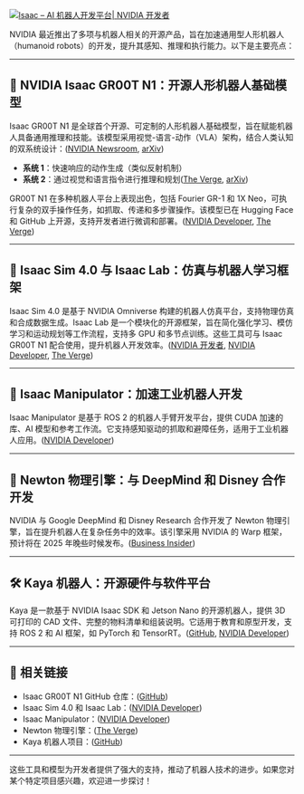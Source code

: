 [![Isaac – AI 机器人开发平台| NVIDIA 开发者](https://images.openai.com/thumbnails/115630f074b7ce285e6f05cd47f789fd.png)](https://developer.nvidia.cn/isaac)

NVIDIA 最近推出了多项与机器人相关的开源产品，旨在加速通用型人形机器人（humanoid robots）的开发，提升其感知、推理和执行能力。以下是主要亮点：

---

## 🤖 NVIDIA Isaac GR00T N1：开源人形机器人基础模型

Isaac GR00T N1 是全球首个开源、可定制的人形机器人基础模型，旨在赋能机器人具备通用推理和技能。该模型采用视觉-语言-动作（VLA）架构，结合人类认知的双系统设计：([NVIDIA Newsroom][1], [arXiv][2])

* **系统 1**：快速响应的动作生成（类似反射机制）
* **系统 2**：通过视觉和语言指令进行推理和规划([The Verge][3], [arXiv][2])

GR00T N1 在多种机器人平台上表现出色，包括 Fourier GR-1 和 1X Neo，可执行复杂的双手操作任务，如抓取、传递和多步骤操作。该模型已在 Hugging Face 和 GitHub 上开源，支持开发者进行微调和部署。([NVIDIA Developer][4], [The Verge][3])

---

## 🧪 Isaac Sim 4.0 与 Isaac Lab：仿真与机器人学习框架

Isaac Sim 4.0 是基于 NVIDIA Omniverse 构建的机器人仿真平台，支持物理仿真和合成数据生成。Isaac Lab 是一个模块化的开源框架，旨在简化强化学习、模仿学习和运动规划等工作流程，支持多 GPU 和多节点训练。这些工具可与 Isaac GR00T N1 配合使用，提升机器人开发效率。([NVIDIA 开发者][5], [NVIDIA Developer][6], [The Verge][3])

---

## 🧱 Isaac Manipulator：加速工业机器人开发

Isaac Manipulator 是基于 ROS 2 的机器人手臂开发平台，提供 CUDA 加速的库、AI 模型和参考工作流。它支持感知驱动的抓取和避障任务，适用于工业机器人应用。([NVIDIA Developer][7])

---

## 🧠 Newton 物理引擎：与 DeepMind 和 Disney 合作开发

NVIDIA 与 Google DeepMind 和 Disney Research 合作开发了 Newton 物理引擎，旨在提升机器人在复杂任务中的效率。该引擎采用 NVIDIA 的 Warp 框架，预计将在 2025 年晚些时候发布。([Business Insider][8])

---

## 🛠 Kaya 机器人：开源硬件与软件平台

Kaya 是一款基于 NVIDIA Isaac SDK 和 Jetson Nano 的开源机器人，提供 3D 可打印的 CAD 文件、完整的物料清单和组装说明。它适用于教育和原型开发，支持 ROS 2 和 AI 框架，如 PyTorch 和 TensorRT。([GitHub][9], [NVIDIA Developer][10])

---

## 🔗 相关链接

* Isaac GR00T N1 GitHub 仓库：([GitHub][11])
* Isaac Sim 4.0 和 Isaac Lab：([NVIDIA Developer][6])
* Isaac Manipulator：([NVIDIA Developer][7])
* Newton 物理引擎：([The Verge][3])
* Kaya 机器人项目：([GitHub][9])

---

这些工具和模型为开发者提供了强大的支持，推动了机器人技术的进步。如果您对某个特定项目感兴趣，欢迎进一步探讨！

[1]: https://nvidianews.nvidia.com/news/nvidia-isaac-gr00t-n1-open-humanoid-robot-foundation-model-simulation-frameworks?utm_source=chatgpt.com "NVIDIA Announces Isaac GR00T N1 — the World’s First Open Humanoid Robot Foundation Model — and Simulation Frameworks to Speed Robot Development | NVIDIA Newsroom"
[2]: https://arxiv.org/abs/2503.14734?utm_source=chatgpt.com "GR00T N1: An Open Foundation Model for Generalist Humanoid Robots"
[3]: https://www.theverge.com/news/631743/nvidia-issac-groot-n1-robotics-foundation-model-available?utm_source=chatgpt.com "Nvidia says 'the age of generalist robotics is here'"
[4]: https://developer.nvidia.com/blog/accelerate-generalist-humanoid-robot-development-with-nvidia-isaac-gr00t-n1/?utm_source=chatgpt.com "Accelerate Generalist Humanoid Robot Development with NVIDIA Isaac GR00T N1 | NVIDIA Technical Blog"
[5]: https://developer.nvidia.cn/isaac/sim?utm_source=chatgpt.com "Isaac Sim – 机器人仿真和合成数据生成 ..."
[6]: https://developer.nvidia.com/blog/supercharge-robotics-workflows-with-ai-and-simulation-using-nvidia-isaac-sim-4-0-and-nvidia-isaac-lab/?utm_source=chatgpt.com "Supercharge Robotics Workflows with AI and Simulation Using NVIDIA Isaac Sim 4.0 and NVIDIA Isaac Lab | NVIDIA Technical Blog"
[7]: https://developer.nvidia.com/blog/advancing-robot-learning-perception-and-manipulation-with-latest-nvidia-isaac-release/?utm_source=chatgpt.com "Advancing Robot Learning, Perception, and Manipulation with Latest NVIDIA Isaac Release | NVIDIA Technical Blog"
[8]: https://www.businessinsider.com/disney-next-gen-robots-bdx-droid-blue-nvidia-google-deepmind-2025-3?utm_source=chatgpt.com "Disney is getting into the next-gen robot game and it's kind of cute"
[9]: https://github.com/nvidia-isaac/kaya-robot?utm_source=chatgpt.com "GitHub - nvidia-isaac/kaya-robot: An open-source robot powered by NVIDIA's Isaac SDK and the Jetson Nano"
[10]: https://developer.nvidia.com/blog/designing-robots-with-isaac-gems-for-ros/?utm_source=chatgpt.com "Designing Robots with NVIDIA Isaac GEMs for ROS | NVIDIA Technical Blog"
[11]: https://github.com/NVIDIA/Isaac-GR00T?utm_source=chatgpt.com "GitHub - NVIDIA/Isaac-GR00T: NVIDIA Isaac GR00T N1 is the world's first open foundation model for generalized humanoid robot reasoning and skills."
